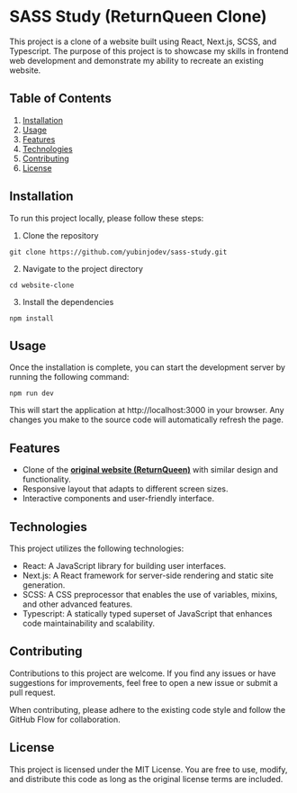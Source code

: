 # SASS Study (ReturnQueen Clone)

This project is a clone of a website built using React, Next.js, SCSS, and Typescript. The purpose of this project is to showcase my skills in frontend web development and demonstrate my ability to recreate an existing website.

## Table of Contents

1. [Installation](#installation)
2. [Usage](#usage)
3. [Features](#feature)
4. [Technologies](#technologies)
5. [Contributing](#contributing)
6. [License](#license)

## Installation

To run this project locally, please follow these steps:

1. Clone the repository

```
git clone https://github.com/yubinjodev/sass-study.git
```

2. Navigate to the project directory

```
cd website-clone
```

3. Install the dependencies

```
npm install
```

## Usage

Once the installation is complete, you can start the development server by running the following command:

```
npm run dev
```

This will start the application at http://localhost:3000 in your browser. Any changes you make to the source code will automatically refresh the page.

## Features

- Clone of the **[original website (ReturnQueen)](https://returnqueen.com/)** with similar design and functionality.
- Responsive layout that adapts to different screen sizes.
- Interactive components and user-friendly interface.

## Technologies

This project utilizes the following technologies:

- React: A JavaScript library for building user interfaces.
- Next.js: A React framework for server-side rendering and static site generation.
- SCSS: A CSS preprocessor that enables the use of variables, mixins, and other advanced features.
- Typescript: A statically typed superset of JavaScript that enhances code maintainability and scalability.

## Contributing

Contributions to this project are welcome. If you find any issues or have suggestions for improvements, feel free to open a new issue or submit a pull request.

When contributing, please adhere to the existing code style and follow the GitHub Flow for collaboration.

## License

This project is licensed under the MIT License. You are free to use, modify, and distribute this code as long as the original license terms are included.
